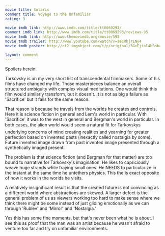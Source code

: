 ```yaml
---
movie title: Solaris
comment title: Voyage to the Unfamiliar
rating: 3

movie imdb link: http://www.imdb.com/title/tt0069293/
comment imdb link: http://www.imdb.com/title/tt0069293/reviews-95
movie tmdb link: http://www.themoviedb.org/movie/593
movie tmdb trailer: http://www.youtube.com/watch?v=seCRhjrLNy4
movie tmdb poster: http://cf2.imgobject.com/t/p/original/3GxEjtol4bBnba9TwSwDxV6F0VJ.jpg

layout: comment
---
```


Spoilers herein.

Tarkovsky is on my very short list of transcendental filmmakers. Some of his films have changed my life. Those masterpieces balance an overall structured ambiguity with complex visual meditations. One would think this film would similarly transform, but it doesn't. It is not as big a failure as 'Sacrifice' but it fails for the same reason.

That reason is because he travels from the worlds he creates and controls. Here it is science fiction in general and Lem's world in particular. With 'Sacrifice' it was to the west in general and Bergman's world in particular. In both cases, the alien world would seem a natural fit for Tarkovskys underlying concerns of mind creating realities and yearning for greater perfection based on invented pasts (inexactly called nostalgia by some). Future invented image drawn from past invented image presented through a synthetically imaged present.

The problem is that science fiction (and Bergman for that matter) are too bound to narrative for Tarkovsky's imagination. He likes to capriciously weave huge strands while fraying small ones. He NEEDS to particularize in the instant at the same time he untethers physics. This the is exact opposite of how it works in the worlds he visits.

A relatively insignificant result is that the created future is not convincing as a different world where abstractions are skewed. A larger defect is the general problem of us as viewers working too hard to make sense where we think there might be some instead of just gliding emotionally as we can through 'Rublev' and 'Mirror' and 'Nostalgia.'

Yes this has some fine moments, but that's never been what he is about. I see this as proof that the man was an artist because he wasn't afraid to venture too far and try on unfamiliar environments.